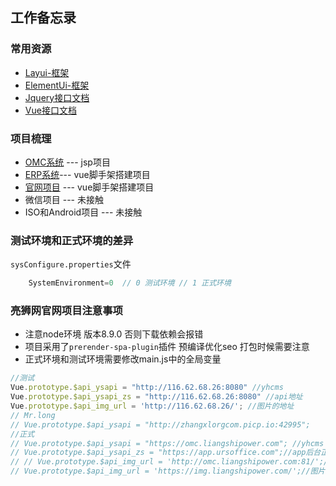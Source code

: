 ## 工作备忘录
### 常用资源

- [Layui-框架](https://www.layui.com "Layui-框架")
- [ElementUi-框架](https://element.eleme.cn/2.0/#/zh-CN "ElementUi-框架")
- [Jquery接口文档](http://jquery.cuishifeng.cn/index.html "Jquery接口文档")
- [Vue接口文档](https://cn.vuejs.org/ "Vue接口文档")

### 项目梳理
- [OMC系统](http://omc.liangshipower.com/yhcms/user/login.do "OMC系统") --- jsp项目 
- [ERP系统](beta.liangshipower.com "ERP系统")--- vue脚手架搭建项目
- [官网项目](https://www.liangshipower.com/index "亮狮网") --- vue脚手架搭建项目
- 微信项目  --- 未接触
- ISO和Android项目 --- 未接触
### 测试环境和正式环境的差异
`sysConfigure.properties`文件

```javascript
    SystemEnvironment=0  // 0 测试环境 // 1 正式环境
```    
    
### 亮狮网官网项目注意事项 
- 注意node环境 版本8.9.0 否则下载依赖会报错
- 项目采用了`prerender-spa-plugin`插件 预编译优化seo 打包时候需要注意 
- 正式环境和测试环境需要修改main.js中的全局变量
```javascript
//测试
Vue.prototype.$api_ysapi = "http://116.62.68.26:8080" //yhcms
Vue.prototype.$api_ysapi_zs = "http://116.62.68.26:8080" //api地址
Vue.prototype.$api_img_url = 'http://116.62.68.26/'; //图片的地址
// Mr.long
// Vue.prototype.$api_ysapi = "http://zhangxlorgcom.picp.io:42995";
//正式
// Vue.prototype.$api_ysapi = "https://omc.liangshipower.com"; //yhcms
// Vue.prototype.$api_ysapi_zs = "https://app.ursoffice.com";//app后台正式服域名(Mr.long /yskjApp/)
// // Vue.prototype.$api_img_url = 'http://omc.liangshipower.com:81/';//图片的地址
// Vue.prototype.$api_img_url = 'https://img.liangshipower.com/';//图片的地址
```